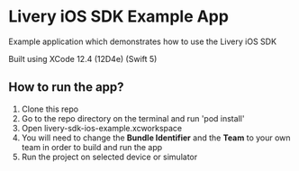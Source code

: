# Livery iOS SDK Example App
Example application which demonstrates how to use the Livery iOS SDK

Built using XCode 12.4 (12D4e) (Swift 5)

## How to run the app?
1. Clone this repo
2. Go to the repo directory on the terminal and run 'pod install'
3. Open livery-sdk-ios-example.xcworkspace
4. You will need to change the **Bundle Identifier** and the **Team** to your own team in order to build and run the app
5. Run the project on selected device or simulator
